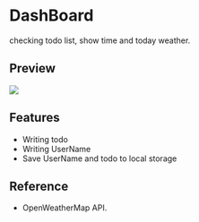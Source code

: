 # DashBoard

checking todo list, show time and today weather.

## Preview

![](./preview.png)

## Features

-   Writing todo
-   Writing UserName
-   Save UserName and todo to local storage

## Reference

-   OpenWeatherMap API.
